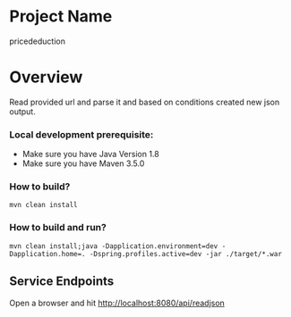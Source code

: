 # Project Name
  pricededuction
   
# Overview

Read provided url and parse it and based on conditions created new json output.

### Local development prerequisite:

* Make sure you have Java Version 1.8
* Make sure you have Maven 3.5.0

### How to build?

```
mvn clean install
```

### How to build and run?

```
mvn clean install;java -Dapplication.environment=dev -Dapplication.home=. -Dspring.profiles.active=dev -jar ./target/*.war
```

## Service Endpoints

Open a browser and hit [http://localhost:8080/api/readjson](http://localhost:8080/)



